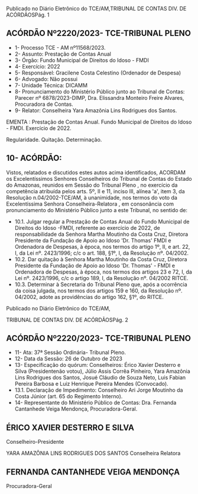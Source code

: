 Publicado  no  Diário  Eletrônico do TCE/AM,TRIBUNAL DE CONTAS DIV. DE ACÓRDÃOSPág. 1

## ACÓRDÃO Nº2220/2023- TCE-TRIBUNAL PLENO

- 1- Processo TCE - AM nº11568/2023.
- 2- Assunto: Prestação de Contas Anual
- 3- Órgão: Fundo Municipal de Direitos do Idoso - FMDI
- 4- Exercício: 2022
- 5- Responsável: Gracilene Costa Celestino (Ordenador de Despesa)
- 6- Advogado: Não possui
- 7- Unidade Técnica: DICAMM
- 8- Pronunciamento  do  Ministério  Público  junto  ao  Tribunal  de  Contas: Parecer  nº 6878/2023-DIMP, Dra. Elissandra Monteiro Freire Alvares, Procuradora de Contas.
- 9- Relator: Conselheira Yara Amazônia Lins Rodrigues dos Santos.

EMENTA : Prestação de Contas Anual. Fundo Municipal de Direitos do Idoso - FMDI. Exercício de 2022.

Regularidade. Quitação. Determinação.

## 10-  ACÓRDÃO:

Vistos, relatados e discutidos estes autos acima identificados, ACORDAM os Excelentíssimos Senhores Conselheiros do Tribunal de Contas do Estado do Amazonas, reunidos em Sessão do Tribunal Pleno , no exercício da competência atribuída pelos arts. 5º, II e 11, inciso III, alínea 'a', item 3, da Resolução n.04/2002-TCE/AM, à unanimidade, nos termos do voto da Excelentíssima Senhora Conselheira-Relatora ,  em consonância com pronunciamento do Ministério Público junto a este Tribunal, no sentido de:

- 10.1. Julgar  regular a  Prestação  de  Contas  Anual  do  Fundo  Municipal  de Direitos do Idoso -FMDI, referente ao exercício de 2022, de responsabilidade da Senhora Martha Moutinho da Costa Cruz, Diretora  Presidente  da  Fundação  de  Apoio  ao  Idoso  'Dr.  Thomas'  FMDI e Ordenadora de Despesas, à época, nos termos do artigo 1º, II, e art. 22, I, da Lei nº. 2423/1996; c/c o art. 188, §1º, I, da Resolução nº. 04/2002.
- 10.2. Dar  quitação à  Senhora Martha  Moutinho  da  Costa  Cruz, Diretora Presidente  da  Fundação  de  Apoio  ao  Idoso  'Dr.  Thomas'  -  FMDI  e Ordenadora de Despesas, à época, nos termos dos artigos 23 e 72, I, da Lei nº.  2423/1996, c/c o artigo 189, I,  da  Resolução nº.  04/2002  RITCE.
- 10.3. Determinar à  Secretaria do Tribunal Pleno que, após a ocorrência da coisa  julgada,  nos  termos  dos  artigos  159  e  160,  da  Resolução  nº. 04/2002, adote as providências do artigo 162, §1º, do RITCE.

Publicado  no  Diário  Eletrônico do TCE/AM,

TRIBUNAL DE CONTAS DIV. DE ACÓRDÃOSPág. 2

## ACÓRDÃO Nº2220/2023- TCE-TRIBUNAL PLENO

- 11-  Ata: 37ª Sessão Ordinária- Tribunal Pleno.
- 12-  Data da Sessão: 26 de Outubro de 2023
- 13-  Especificação do quórum: Conselheiros: Érico Xavier Desterro e Silva (Presidentenão votou),  Júlio  Assis  Corrêa  Pinheiro,  Yara  Amazônia  Lins  Rodrigues  dos  Santos, Josué Cláudio de Souza Neto, Luis Fabian Pereira Barbosa e Luiz Henrique Pereira Mendes (Convocado).
- 13.1. Declaração de Impedimento: Conselheiro Ari Jorge Moutinho da Costa Júnior (art. 65 do Regimento Interno).
- 14-  Representante do Ministério Público de Contas: Dra. Fernanda Cantanhede Veiga Mendonça, Procuradora-Geral.

## ÉRICO XAVIER DESTERRO E SILVA

Conselheiro-Presidente

YARA AMAZÔNIA LINS RODRIGUES DOS SANTOS Conselheira Relatora

## FERNANDA CANTANHEDE VEIGA MENDONÇA

Procuradora-Geral